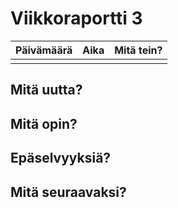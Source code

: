 # Viikkoraportti 3

| Päivämäärä |     Aika      |                                     Mitä tein?                                  |
|------------|---------------|---------------------------------------------------------------------------------|
|     |           |  |

## Mitä uutta?

## Mitä opin?

## Epäselvyyksiä?

## Mitä seuraavaksi?

